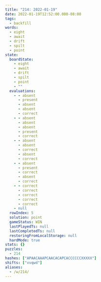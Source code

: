 ```yaml
---
title: "214: 2022-01-19"
date: 2022-01-19T12:52:00.000-08:00
tags:
  - backfill
words:
  - eight
  - await
  - drift
  - spilt
  - point
state:
  boardState:
    - eight
    - await
    - drift
    - spilt
    - point
    - ""
  evaluations:
    - - absent
      - present
      - absent
      - absent
      - correct
    - - absent
      - absent
      - absent
      - present
      - correct
    - - absent
      - absent
      - correct
      - absent
      - correct
    - - absent
      - present
      - correct
      - absent
      - correct
    - - correct
      - correct
      - correct
      - correct
      - correct
    - null
  rowIndex: 5
  solution: point
  gameStatus: WIN
  lastPlayedTs: null
  lastCompletedTs: null
  restoringFromLocalStorage: null
  hardMode: true
stats: {}
puzzles:
  - 214
hashes: ["APAACAAAPCAACACAPCACCCCCCXXXXX"]
shifts: ["vvqwd"]
aliases:
  - /w/214/
---
```

<!-- more -->
